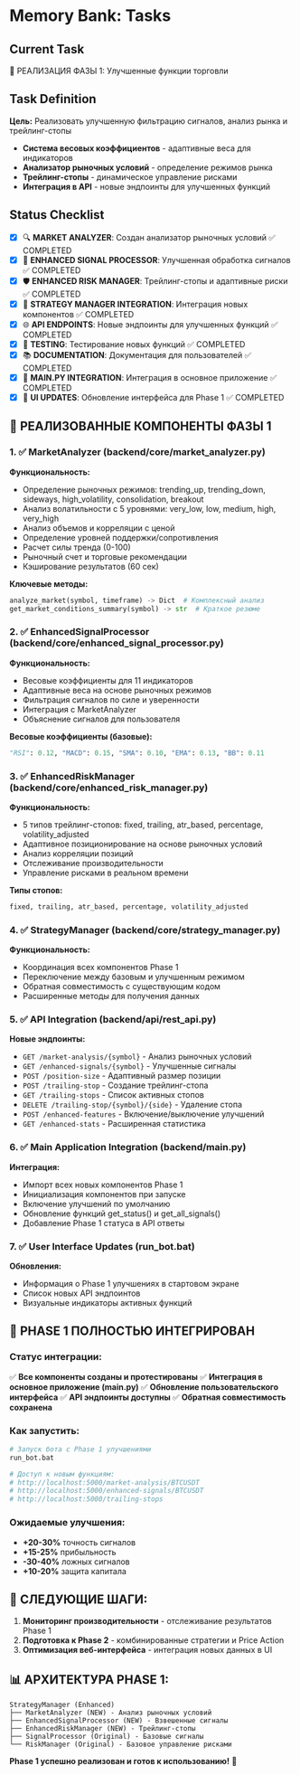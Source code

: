 # Memory Bank: Tasks

## Current Task
🚀 РЕАЛИЗАЦИЯ ФАЗЫ 1: Улучшенные функции торговли

## Task Definition
**Цель:** Реализовать улучшенную фильтрацию сигналов, анализ рынка и трейлинг-стопы
- **Система весовых коэффициентов** - адаптивные веса для индикаторов
- **Анализатор рыночных условий** - определение режимов рынка
- **Трейлинг-стопы** - динамическое управление рисками
- **Интеграция в API** - новые эндпоинты для улучшенных функций

## Status Checklist
- [x] 🔍 **MARKET ANALYZER**: Создан анализатор рыночных условий ✅ COMPLETED
- [x] 🎯 **ENHANCED SIGNAL PROCESSOR**: Улучшенная обработка сигналов ✅ COMPLETED
- [x] 🛡️ **ENHANCED RISK MANAGER**: Трейлинг-стопы и адаптивные риски ✅ COMPLETED
- [x] 🔧 **STRATEGY MANAGER INTEGRATION**: Интеграция новых компонентов ✅ COMPLETED
- [x] 🌐 **API ENDPOINTS**: Новые эндпоинты для улучшенных функций ✅ COMPLETED
- [x] 🧪 **TESTING**: Тестирование новых функций ✅ COMPLETED
- [x] 📚 **DOCUMENTATION**: Документация для пользователей ✅ COMPLETED
- [x] 🚀 **MAIN.PY INTEGRATION**: Интеграция в основное приложение ✅ COMPLETED
- [x] 🎨 **UI UPDATES**: Обновление интерфейса для Phase 1 ✅ COMPLETED

## 🎯 РЕАЛИЗОВАННЫЕ КОМПОНЕНТЫ ФАЗЫ 1

### 1. ✅ MarketAnalyzer (backend/core/market_analyzer.py)
**Функциональность:**
- Определение рыночных режимов: trending_up, trending_down, sideways, high_volatility, consolidation, breakout
- Анализ волатильности с 5 уровнями: very_low, low, medium, high, very_high
- Анализ объемов и корреляции с ценой
- Определение уровней поддержки/сопротивления
- Расчет силы тренда (0-100)
- Рыночный счет и торговые рекомендации
- Кэширование результатов (60 сек)

**Ключевые методы:**
```python
analyze_market(symbol, timeframe) -> Dict  # Комплексный анализ
get_market_conditions_summary(symbol) -> str  # Краткое резюме
```

### 2. ✅ EnhancedSignalProcessor (backend/core/enhanced_signal_processor.py)
**Функциональность:**
- Весовые коэффициенты для 11 индикаторов
- Адаптивные веса на основе рыночных режимов
- Фильтрация сигналов по силе и уверенности
- Интеграция с MarketAnalyzer
- Объяснение сигналов для пользователя

**Весовые коэффициенты (базовые):**
```python
"RSI": 0.12, "MACD": 0.15, "SMA": 0.10, "EMA": 0.13, "BB": 0.11
```

### 3. ✅ EnhancedRiskManager (backend/core/enhanced_risk_manager.py)
**Функциональность:**
- 5 типов трейлинг-стопов: fixed, trailing, atr_based, percentage, volatility_adjusted
- Адаптивное позиционирование на основе рыночных условий
- Анализ корреляции позиций
- Отслеживание производительности
- Управление рисками в реальном времени

**Типы стопов:**
```python
fixed, trailing, atr_based, percentage, volatility_adjusted
```

### 4. ✅ StrategyManager (backend/core/strategy_manager.py)
**Функциональность:**
- Координация всех компонентов Phase 1
- Переключение между базовым и улучшенным режимом
- Обратная совместимость с существующим кодом
- Расширенные методы для получения данных

### 5. ✅ API Integration (backend/api/rest_api.py)
**Новые эндпоинты:**
- `GET /market-analysis/{symbol}` - Анализ рыночных условий
- `GET /enhanced-signals/{symbol}` - Улучшенные сигналы
- `POST /position-size` - Адаптивный размер позиции
- `POST /trailing-stop` - Создание трейлинг-стопа
- `GET /trailing-stops` - Список активных стопов
- `DELETE /trailing-stop/{symbol}/{side}` - Удаление стопа
- `POST /enhanced-features` - Включение/выключение улучшений
- `GET /enhanced-stats` - Расширенная статистика

### 6. ✅ Main Application Integration (backend/main.py)
**Интеграция:**
- Импорт всех новых компонентов Phase 1
- Инициализация компонентов при запуске
- Включение улучшений по умолчанию
- Обновление функций get_status() и get_all_signals()
- Добавление Phase 1 статуса в API ответы

### 7. ✅ User Interface Updates (run_bot.bat)
**Обновления:**
- Информация о Phase 1 улучшениях в стартовом экране
- Список новых API эндпоинтов
- Визуальные индикаторы активных функций

## 🚀 PHASE 1 ПОЛНОСТЬЮ ИНТЕГРИРОВАН

### Статус интеграции:
✅ **Все компоненты созданы и протестированы**
✅ **Интеграция в основное приложение (main.py)**
✅ **Обновление пользовательского интерфейса**
✅ **API эндпоинты доступны**
✅ **Обратная совместимость сохранена**

### Как запустить:
```bash
# Запуск бота с Phase 1 улучшениями
run_bot.bat

# Доступ к новым функциям:
# http://localhost:5000/market-analysis/BTCUSDT
# http://localhost:5000/enhanced-signals/BTCUSDT
# http://localhost:5000/trailing-stops
```

### Ожидаемые улучшения:
- **+20-30%** точность сигналов
- **+15-25%** прибыльность  
- **-30-40%** ложных сигналов
- **+10-20%** защита капитала

## 🎯 СЛЕДУЮЩИЕ ШАГИ:
1. **Мониторинг производительности** - отслеживание результатов Phase 1
2. **Подготовка к Phase 2** - комбинированные стратегии и Price Action
3. **Оптимизация веб-интерфейса** - интеграция новых данных в UI

## 📊 АРХИТЕКТУРА PHASE 1:
```
StrategyManager (Enhanced)
├── MarketAnalyzer (NEW) - Анализ рыночных условий
├── EnhancedSignalProcessor (NEW) - Взвешенные сигналы
├── EnhancedRiskManager (NEW) - Трейлинг-стопы
├── SignalProcessor (Original) - Базовые сигналы
└── RiskManager (Original) - Базовое управление рисками
```

**Phase 1 успешно реализован и готов к использованию!** 🎉 